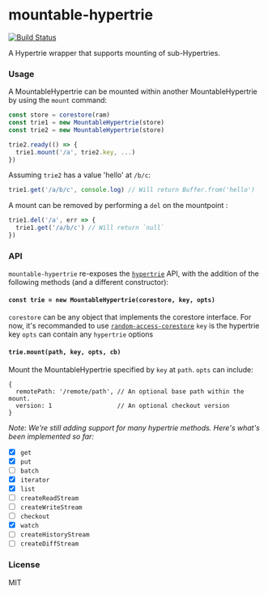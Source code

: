 # mountable-hypertrie
[![Build Status](https://travis-ci.com/andrewosh/mountable-hypertrie.svg?token=WgJmQm3Kc6qzq1pzYrkx&branch=master)](https://travis-ci.com/andrewosh/mountable-hypertrie)

A Hypertrie wrapper that supports mounting of sub-Hypertries.

### Usage
A MountableHypertrie can be mounted within another MountableHypertrie by using the `mount` command:
```js
const store = corestore(ram)
const trie1 = new MountableHypertrie(store)
const trie2 = new MountableHypertrie(store)

trie2.ready(() => {
  trie1.mount('/a', trie2.key, ...)
})
```
Assuming `trie2` has a value 'hello' at `/b/c`:
```js
trie1.get('/a/b/c', console.log) // Will return Buffer.from('hello')
```

A mount can be removed by performing a `del` on the mountpoint :
```js
trie1.del('/a', err => {
  trie1.get('/a/b/c') // Will return `null`
})
```
### API
`mountable-hypertrie` re-exposes the [`hypertrie`](https://github.com/mafintosh/hypertrie) API, with the addition of the following methods (and a different constructor):

#### `const trie = new MountableHypertrie(corestore, key, opts)`
`corestore` can be any object that implements the corestore interface. For now, it's recommanded to use [`random-access-corestore`](https://github.com/andrewosh/random-access-corestore)
`key` is the hypertrie key
`opts` can contain any `hypertrie` options

#### `trie.mount(path, key, opts, cb)`
Mount the MountableHypertrie specified by `key` at `path`. `opts` can include:
```
{
  remotePath: '/remote/path', // An optional base path within the mount.
  version: 1                  // An optional checkout version
}
```

_Note: We're still adding support for many hypertrie methods. Here's what's been implemented so far:_

- [x] `get`
- [x] `put`
- [ ] `batch`
- [x] `iterator`
- [x] `list`
- [ ] `createReadStream`
- [ ] `createWriteStream`
- [ ] `checkout`
- [x] `watch`
- [ ] `createHistoryStream`
- [ ] `createDiffStream`

### License
MIT

